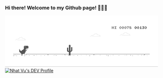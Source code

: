 ### Hi there! Welcome to my Github page! 👋👋👋

![image](https://github.com/nhatvu148/nhatvu148/blob/master/mydino.gif)
[![Nhat Vu's DEV Profile](https://d2fltix0v2e0sb.cloudfront.net/dev-badge.svg)](https://dev.to/nhatvu148)
<!--
**nhatvu148/nhatvu148** is a ✨ _special_ ✨ repository because its `README.md` (this file) appears on your GitHub profile.

Here are some ideas to get you started:

- 🔭 I’m currently working on ...
- 🌱 I’m currently learning ...
- 👯 I’m looking to collaborate on ...
- 🤔 I’m looking for help with ...
- 💬 Ask me about ...
- 📫 How to reach me: ...
- 😄 Pronouns: ...
- ⚡ Fun fact: ...
-->
